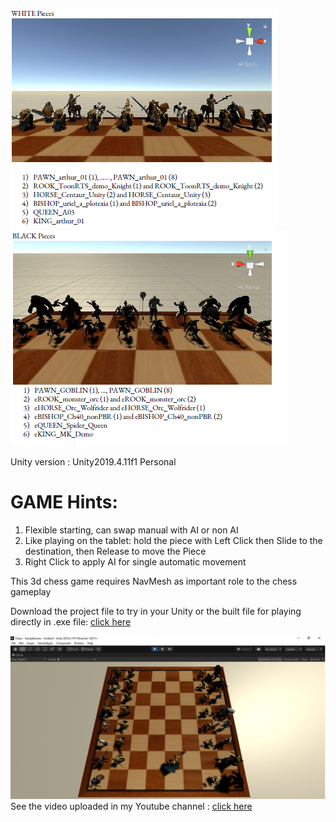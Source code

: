 ![alt text](https://github.com/engantung/UNITY/blob/main/3d_Chess_with_Battle/white1.png?raw=true)
![alt text](https://github.com/engantung/UNITY/blob/main/3d_Chess_with_Battle/black.png?raw=true)

Unity version : Unity2019.4.11f1 Personal <DX11>

GAME Hints:
===========
1. Flexible starting, can swap manual with AI or non AI
2. Like playing on the tablet: hold the piece with Left Click then Slide to the destination, then Release to move the Piece
3. Right Click to apply AI for single automatic movement

This 3d chess game requires NavMesh as important role to the chess gameplay 

Download the project file to try in your Unity or the built file for playing directly in .exe file: [click here](https://drive.google.com/drive/folders/15d6dbAEWlZyu97_7iIqhLSLuy_swvISk?usp=sharing)

![alt text](https://github.com/engantung/UNITY/blob/main/3d_Chess_with_Battle/Figure_chess.png?raw=true)  
      See the video uploaded in my Youtube channel : [click here](https://youtu.be/HS_CuGRGoVU)
